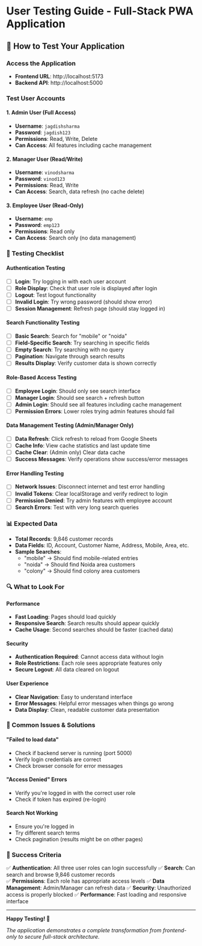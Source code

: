 # User Testing Guide - Full-Stack PWA Application

## 🚀 How to Test Your Application

### Access the Application
- **Frontend URL**: http://localhost:5173
- **Backend API**: http://localhost:5000

### Test User Accounts

#### 1. Admin User (Full Access)
- **Username**: `jagdishsharma`
- **Password**: `jagdish123`
- **Permissions**: Read, Write, Delete
- **Can Access**: All features including cache management

#### 2. Manager User (Read/Write)
- **Username**: `vinodsharma`
- **Password**: `vinod123`
- **Permissions**: Read, Write
- **Can Access**: Search, data refresh (no cache delete)

#### 3. Employee User (Read-Only)
- **Username**: `emp`
- **Password**: `emp123`
- **Permissions**: Read only
- **Can Access**: Search only (no data management)

### 🧪 Testing Checklist

#### Authentication Testing
- [ ] **Login**: Try logging in with each user account
- [ ] **Role Display**: Check that user role is displayed after login
- [ ] **Logout**: Test logout functionality
- [ ] **Invalid Login**: Try wrong password (should show error)
- [ ] **Session Management**: Refresh page (should stay logged in)

#### Search Functionality Testing
- [ ] **Basic Search**: Search for "mobile" or "noida"
- [ ] **Field-Specific Search**: Try searching in specific fields
- [ ] **Empty Search**: Try searching with no query
- [ ] **Pagination**: Navigate through search results
- [ ] **Results Display**: Verify customer data is shown correctly

#### Role-Based Access Testing
- [ ] **Employee Login**: Should only see search interface
- [ ] **Manager Login**: Should see search + refresh button
- [ ] **Admin Login**: Should see all features including cache management
- [ ] **Permission Errors**: Lower roles trying admin features should fail

#### Data Management Testing (Admin/Manager Only)
- [ ] **Data Refresh**: Click refresh to reload from Google Sheets
- [ ] **Cache Info**: View cache statistics and last update time
- [ ] **Cache Clear**: (Admin only) Clear data cache
- [ ] **Success Messages**: Verify operations show success/error messages

#### Error Handling Testing
- [ ] **Network Issues**: Disconnect internet and test error handling
- [ ] **Invalid Tokens**: Clear localStorage and verify redirect to login
- [ ] **Permission Denied**: Try admin features with employee account
- [ ] **Search Errors**: Test with very long search queries

### 📊 Expected Data
- **Total Records**: 9,846 customer records
- **Data Fields**: ID, Account, Customer Name, Address, Mobile, Area, etc.
- **Sample Searches**: 
  - "mobile" → Should find mobile-related entries
  - "noida" → Should find Noida area customers
  - "colony" → Should find colony area customers

### 🔍 What to Look For

#### Performance
- **Fast Loading**: Pages should load quickly
- **Responsive Search**: Search results should appear quickly
- **Cache Usage**: Second searches should be faster (cached data)

#### Security
- **Authentication Required**: Cannot access data without login
- **Role Restrictions**: Each role sees appropriate features only
- **Secure Logout**: All data cleared on logout

#### User Experience
- **Clear Navigation**: Easy to understand interface
- **Error Messages**: Helpful error messages when things go wrong
- **Data Display**: Clean, readable customer data presentation

### 🐛 Common Issues & Solutions

#### "Failed to load data"
- Check if backend server is running (port 5000)
- Verify login credentials are correct
- Check browser console for error messages

#### "Access Denied" Errors
- Verify you're logged in with the correct user role
- Check if token has expired (re-login)

#### Search Not Working
- Ensure you're logged in
- Try different search terms
- Check pagination (results might be on other pages)

### 🎯 Success Criteria
✅ **Authentication**: All three user roles can login successfully
✅ **Search**: Can search and browse 9,846 customer records  
✅ **Permissions**: Each role has appropriate access levels
✅ **Data Management**: Admin/Manager can refresh data
✅ **Security**: Unauthorized access is properly blocked
✅ **Performance**: Fast loading and responsive interface

---

**Happy Testing! 🎉**

*The application demonstrates a complete transformation from frontend-only to secure full-stack architecture.*
